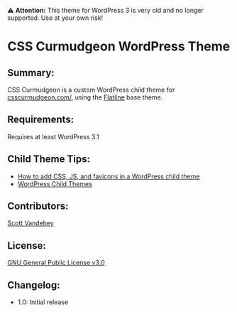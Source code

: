:warning: **Attention:** This theme for WordPress 3 is very old and no longer supported. Use at your own risk!

# CSS Curmudgeon WordPress Theme

## Summary:

CSS Curmudgeon is a custom WordPress child theme for [csscurmudgeon.com/](http://csscurmudgeon.com/), using the [Flatline](https://github.com/spaceninja/flatline-theme) base theme.

## Requirements:

Requires at least WordPress 3.1

## Child Theme Tips:

* [How to add CSS, JS, and favicons in a WordPress child theme ](http://themeshaper.com/2008/07/02/functions-php-wordpress-child-themes/)
* [WordPress Child Themes](http://codex.wordpress.org/Child_Themes)

## Contributors:

[Scott Vandehey](http://spaceninja.com/)

## License:

[GNU General Public License v3.0](http://www.gnu.org/licenses/gpl-3.0.html)

## Changelog:

* 1.0: Initial release
